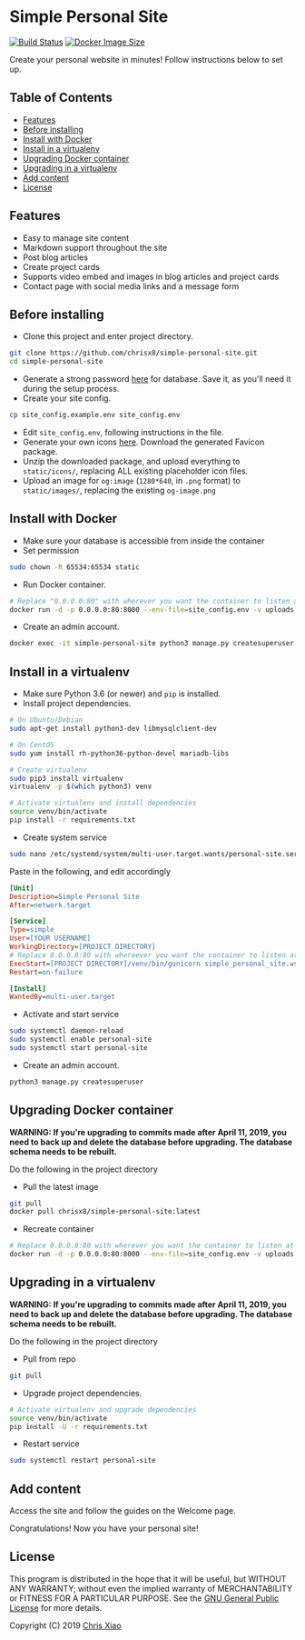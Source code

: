 # Simple Personal Site <!-- omit in toc -->

[![Build Status](https://travis-ci.com/chrisx8/simple-personal-site.svg?branch=master)](https://travis-ci.com/chrisx8/simple-personal-site "Travis CI Build Status")
[![Docker Image Size](https://images.microbadger.com/badges/image/chrisx8/simple-personal-site.svg)](https://microbadger.com/images/chrisx8/simple-personal-site "Docker Image Info")

Create your personal website in minutes! Follow instructions below to set up.

## Table of Contents <!-- omit in toc -->

- [Features](#features)
- [Before installing](#before-installing)
- [Install with Docker](#install-with-docker)
- [Install in a virtualenv](#install-in-a-virtualenv)
- [Upgrading Docker container](#upgrading-docker-container)
- [Upgrading in a virtualenv](#upgrading-in-a-virtualenv)
- [Add content](#add-content)
- [License](#license)

## Features

- Easy to manage site content
- Markdown support throughout the site
- Post blog articles
- Create project cards
- Supports video embed and images in blog articles and project cards
- Contact page with social media links and a message form

## Before installing

- Clone this project and enter project directory.

```bash
git clone https://github.com/chrisx8/simple-personal-site.git
cd simple-personal-site
```

- Generate a strong password [here](https://strongpasswordgenerator.com/) for database. Save it, as you'll need it during the setup process.
- Create your site config.

```bash
cp site_config.example.env site_config.env
```

- Edit `site_config.env`, following instructions in the file.
- Generate your own icons [here](https://realfavicongenerator.net). Download the generated Favicon package.
- Unzip the downloaded package, and upload everything to `static/icons/`, replacing ALL existing placeholder icon files.
- Upload an image for `og:image` (`1280*640`, in `.png` format) to `static/images/`, replacing the existing `og-image.png`

## Install with Docker

- Make sure your database is accessible from inside the container  
- Set permission

```bash
sudo chown -R 65534:65534 static
```

- Run Docker container.

```bash
# Replace "0.0.0.0:80" with wherever you want the container to listen at
docker run -d -p 0.0.0.0:80:8000 --env-file=site_config.env -v uploads:/app/uploads/ -v $(pwd)/static:/app/static/ --restart unless-stopped --name simple-personal-site chrisx8/simple-personal-site:latest
```

- Create an admin account.

```bash
docker exec -it simple-personal-site python3 manage.py createsuperuser
```

## Install in a virtualenv

- Make sure Python 3.6 (or newer) and `pip` is installed.
- Install project dependencies.

```bash
# On Ubuntu/Debian
sudo apt-get install python3-dev libmysqlclient-dev

# On CentOS
sudo yum install rh-python36-python-devel mariadb-libs

# Create virtualenv
sudo pip3 install virtualenv
virtualenv -p $(which python3) venv

# Activate virtualenv and install dependencies
source venv/bin/activate
pip install -r requirements.txt
```

- Create system service

```bash
sudo nano /etc/systemd/system/multi-user.target.wants/personal-site.service
```

Paste in the following, and edit accordingly

```ini
[Unit]
Description=Simple Personal Site
After=network.target

[Service]
Type=simple
User=[YOUR USERNAME]
WorkingDirectory=[PROJECT DIRECTORY]
# Replace 0.0.0.0:80 with whereever you want the container to listen at
ExecStart=[PROJECT DIRECTORY]/venv/bin/gunicorn simple_personal_site.wsgi:application -b 0.0.0.0:80
Restart=on-failure

[Install]
WantedBy=multi-user.target
```

- Activate and start service

```bash
sudo systemctl daemon-reload
sudo systemctl enable personal-site
sudo systemctl start personal-site
```

- Create an admin account.

```bash
python3 manage.py createsuperuser
```

## Upgrading Docker container

**WARNING: If you're upgrading to commits made after April 11, 2019, you need to back up and delete the database before upgrading. The database schema needs to be rebuilt.**

Do the following in the project directory

- Pull the latest image

```bash
git pull
docker pull chrisx8/simple-personal-site:latest
```

- Recreate container

```bash
# Replace 0.0.0.0:80 with wherever you want the container to listen at
docker run -d -p 0.0.0.0:80:8000 --env-file=site_config.env -v uploads:/app/uploads/ -v $(pwd)/static:/app/static/ --restart unless-stopped --name simple-personal-site chrisx8/simple-personal-site:latest
```

## Upgrading in a virtualenv

**WARNING: If you're upgrading to commits made after April 11, 2019, you need to back up and delete the database before upgrading. The database schema needs to be rebuilt.**

Do the following in the project directory

- Pull from repo

```bash 
git pull
```

- Upgrade project dependencies.

```bash
# Activate virtualenv and upgrade dependencies
source venv/bin/activate
pip install -U -r requirements.txt
```

- Restart service

```bash
sudo systemctl restart personal-site
```

## Add content

Access the site and follow the guides on the Welcome page.

Congratulations! Now you have your personal site!

## License

This program is distributed in the hope that it will be useful,
but WITHOUT ANY WARRANTY; without even the implied warranty of
MERCHANTABILITY or FITNESS FOR A PARTICULAR PURPOSE. See the
[GNU General Public License](LICENSE) for more details.

Copyright (C) 2019 [Chris Xiao](https://github.com/chrisx8)
